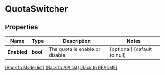 # QuotaSwitcher

## Properties
Name | Type | Description | Notes
------------ | ------------- | ------------- | -------------
**Enabled** | **bool** | The quota is enable or disable | [optional] [default to null]

[[Back to Model list]](../README.md#documentation-for-models) [[Back to API list]](../README.md#documentation-for-api-endpoints) [[Back to README]](../README.md)

